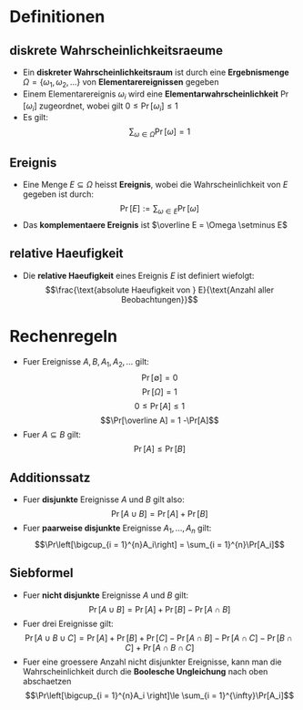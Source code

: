 # Definitionen
## diskrete Wahrscheinlichkeitsraeume
- Ein **diskreter Wahrscheinlichkeitsraum** ist durch eine **Ergebnismenge** $\Omega = \{\omega_1, \omega_2,...\}$ von **Elementarereignissen** gegeben
- Einem Elementarereignis $\omega_i$  wird eine **Elementarwahrscheinlichkeit** $\Pr[\omega_i]$ zugeordnet, wobei gilt $0 \le \Pr[\omega_i] \le 1$ 
- Es gilt: 
$$\sum_{\omega \in \Omega} \Pr[\omega] = 1$$
## Ereignis 
- Eine Menge $E \subseteq \Omega$ heisst **Ereignis**, wobei die Wahrscheinlichkeit von $E$ gegeben ist durch:
$$\Pr[E]:= \sum_{\omega \in E}\Pr[\omega]$$
- Das **komplementaere Ereignis** ist $\overline E = \Omega \setminus E$ 
## relative Haeufigkeit
- Die **relative Haeufigkeit** eines Ereignis $E$ ist definiert wiefolgt:
$$\frac{\text{absolute Haeufigkeit von } E}{\text{Anzahl aller Beobachtungen}}$$
# Rechenregeln
- Fuer Ereignisse $A, B, A_1, A_2,...$ gilt:
$$\Pr[\emptyset] = 0$$
$$\Pr[\Omega] = 1$$
$$0 \le \Pr[A]\le 1$$
$$\Pr[\overline A] = 1 -\Pr[A]$$
- Fuer $A \subseteq B$ gilt: 
$$\Pr[A] \le \Pr[B]$$
## Additionssatz
- Fuer **disjunkte** Ereignisse $A$ und $B$ gilt also:
$$\Pr[A \cup B] = \Pr[A] + \Pr[B]$$
- Fuer **paarweise disjunkte** Ereignisse $A_1,...,A_n$ gilt:
$$\Pr\left[\bigcup_{i = 1}^{n}A_i\right] = \sum_{i = 1}^{n}\Pr[A_i]$$
## Siebformel
- Fuer **nicht disjunkte** Ereignisse $A$ und $B$ gilt:
$$\Pr[A \cup B] = \Pr[A] + \Pr[B]-\Pr[A \cap B]$$
- Fuer drei Ereignisse gilt: 
$$\Pr[A \cup B \cup C] = \Pr[A] + \Pr[B] + \Pr[C] - \Pr[A \cap B] - \Pr[A \cap C] - \Pr[B \cap C] + \Pr [A \cap B \cap C]$$
- Fuer eine groessere Anzahl nicht disjunkter Ereignisse, kann man die Wahrscheinlichkeit durch die **Boolesche Ungleichung** nach oben abschaetzen
$$\Pr\left[\bigcup_{i = 1}^{n}A_i \right]\le \sum_{i = 1}^{\infty}\Pr[A_i]$$
